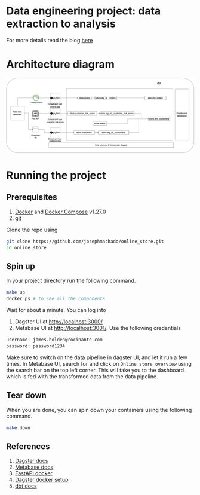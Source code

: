 # Data engineering project: data extraction to analysis

For more details read the blog [here](https://www.startdataengineering.com/post/data-engineering-project-e2e/)

# Architecture diagram

![Architecture](/assets/images/arch.png)
# Running the project

## Prerequisites

1. [Docker](https://docs.docker.com/engine/install/) and [Docker Compose](https://docs.docker.com/compose/install/) v1.27.0
2. [git](https://git-scm.com/book/en/v2/Getting-Started-Installing-Git)

Clone the repo using

```bash
git clone https://github.com/josephmachado/online_store.git
cd online_store
```

## Spin up

In your project directory run the following command.

```bash
make up
docker ps # to see all the components
```

Wait for about a minute. You can log into

1. Dagster UI at [http://localhost:3000/](http://localhost:3000/)
2. Metabase UI at [http://localhost:3001/](http://localhost:3001/). Use the following credentials

```bash
username: james.holden@rocinante.com
password: password1234
```

Make sure to switch on the data pipeline in dagster UI, and let it run a few times. In Metabase UI, search for and click on `Online store overview` using the search bar on the top left corner. This will take you to the dashboard which is fed with the transformed data from the data pipeline.

## Tear down

When you are done, you can spin down your containers using the following command.

```bash
make down
```

## References

1. [Dagster docs](https://docs.dagster.io/tutorial)
2. [Metabase docs](https://www.metabase.com/learn/getting-started/getting-started.html)
3. [FastAPI docker](https://fastapi.tiangolo.com/deployment/docker/)
4. [Dagster docker setup](https://github.com/dagster-io/dagster/tree/0.14.3/examples/deploy_docker)
5. [dbt docs](https://docs.getdbt.com/)